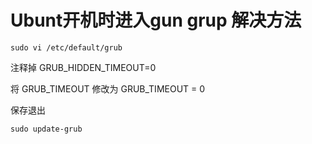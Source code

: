 

#  Ubunt开机时进入gun grup 解决方法

```shell
sudo vi /etc/default/grub 
```

 注释掉   GRUB_HIDDEN_TIMEOUT=0         

 将 GRUB_TIMEOUT 修改为 GRUB_TIMEOUT = 0 

  保存退出

```shell
sudo update-grub
```

